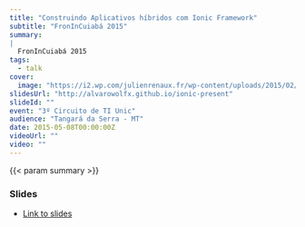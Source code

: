```yaml
---
title: "Construindo Aplicativos híbridos com Ionic Framework"
subtitle: "FronInCuiabá 2015"
summary:
|
  FronInCuiabá 2015
tags:
  - talk
cover:
  image: "https://i2.wp.com/julienrenaux.fr/wp-content/uploads/2015/02/ionic.png?resize=853%2C584"
slidesUrl: "http://alvarowolfx.github.io/ionic-present"
slideId: ""
event: "3º Circuito de TI Unic"
audience: "Tangará da Serra - MT"
date: 2015-05-08T00:00:00Z
videoUrl: ""
video: ""
---
```


<!-- truncate -->

{{< param summary >}}
### Slides

- [Link to slides](http://alvarowolfx.github.io/ionic-present)
